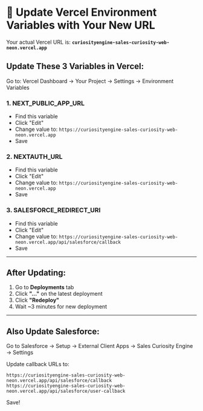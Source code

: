 # 🔄 Update Vercel Environment Variables with Your New URL

Your actual Vercel URL is: **`curiosityengine-sales-curiosity-web-neon.vercel.app`**

## **Update These 3 Variables in Vercel:**

Go to: Vercel Dashboard → Your Project → Settings → Environment Variables

### **1. NEXT_PUBLIC_APP_URL**
- Find this variable
- Click "Edit"
- Change value to: `https://curiosityengine-sales-curiosity-web-neon.vercel.app`
- Save

### **2. NEXTAUTH_URL**
- Find this variable
- Click "Edit"
- Change value to: `https://curiosityengine-sales-curiosity-web-neon.vercel.app`
- Save

### **3. SALESFORCE_REDIRECT_URI**
- Find this variable
- Click "Edit"
- Change value to: `https://curiosityengine-sales-curiosity-web-neon.vercel.app/api/salesforce/callback`
- Save

---

## **After Updating:**

1. Go to **Deployments** tab
2. Click **"..."** on the latest deployment
3. Click **"Redeploy"**
4. Wait ~3 minutes for new deployment

---

## **Also Update Salesforce:**

Go to Salesforce → Setup → External Client Apps → Sales Curiosity Engine → Settings

Update callback URLs to:
```
https://curiosityengine-sales-curiosity-web-neon.vercel.app/api/salesforce/callback
https://curiosityengine-sales-curiosity-web-neon.vercel.app/api/salesforce/user-callback
```

Save!
